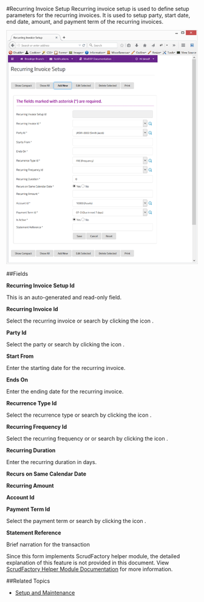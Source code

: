 #Recurring Invoice Setup
Recurring invoice setup is used to define setup parameters for the
recurring invoices. It is used to setup party, start date, end date,
amount, and payment term of the recurring invoices.

![Recurring Invoice Setup](images/recurring-invoice-setup.png)

##Fields

**Recurring Invoice Setup Id**

 This is an auto-generated and read-only field.

**Recurring Invoice Id**

Select the recurring invoice or search by clicking the icon <i class="item-selector"></i>.

**Party Id**

 Select the party or search by clicking the icon <i class="item-selector"></i>.

**Start From**

 Enter the starting date for the recurring invoice.


**Ends On**

Enter the ending date for the recurring invoice.

**Recurrence Type Id**

Select the recurrence type or search by clicking the icon <i class="item-selector"></i>.

**Recurring Frequency Id**

Select the recurring frequency or or search by clicking the icon <i class="item-selector"></i>.

**Recurring Duration**

Enter the recurring duration in days.

**Recurs on Same Calendar Date**


**Recurring Amount**


**Account Id**


**Payment Term Id** 

Select the payment term or search by clicking the icon <i class="item-selector"></i>.

**Statement Reference**

Brief narration for the transaction


<div class="alert-box scrud radius">
    Since this form implements ScrudFactory helper module, the detailed explanation of this feature is not provided
    in this document. View <a href="../../core-concepts/scrud-factory.html">ScrudFactory Helper Module Documentation</a>
    for more information.
</div>

##Related Topics
* [Setup and Maintenance](../setup-and-maintenance.md)
